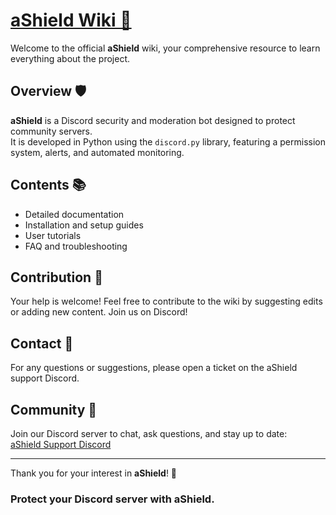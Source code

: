# [aShield Wiki 🔰](https://github.com/orelienads/aShield-Wiki/wiki)

Welcome to the official **aShield** wiki, your comprehensive resource to learn everything about the project.

## Overview 🛡️

**aShield** is a Discord security and moderation bot designed to protect community servers.  
It is developed in Python using the `discord.py` library, featuring a permission system, alerts, and automated monitoring.

## Contents 📚

- Detailed documentation  
- Installation and setup guides  
- User tutorials  
- FAQ and troubleshooting  

## Contribution 🤝

Your help is welcome! Feel free to contribute to the wiki by suggesting edits or adding new content. Join us on Discord!

## Contact 📩

For any questions or suggestions, please open a ticket on the aShield support Discord.

## Community 💬

Join our Discord server to chat, ask questions, and stay up to date:  
[aShield Support Discord](https://discord.gg/mf5VH4eMc7)

---

Thank you for your interest in **aShield**! 🙏

### Protect your Discord server with aShield.
